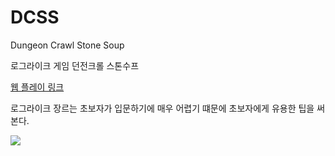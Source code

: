 # DCSS
Dungeon Crawl Stone Soup

로그라이크 게임 던전크롤 스톤수프

[웹 플레이 링크](https://www.webzook.com)

로그라이크 장르는 초보자가 입문하기에 매우 어렵기 떄문에 초보자에게 유용한 팁을 써본다.

<img src="http://1.bp.blogspot.com/-SxUlQ_JdZFk/UySMU3_c4_I/AAAAAAAABOk/oTHDD2XvVgc/s1600/%EB%8D%98%EC%A0%84%EA%B5%AC%EC%A1%B0+-+%EB%B3%B5%EC%82%AC%EB%B3%B8+-+%EB%B3%B5%EC%82%AC%EB%B3%B8+-+%EB%B3%B5%EC%82%AC%EB%B3%B8+(2).png">
